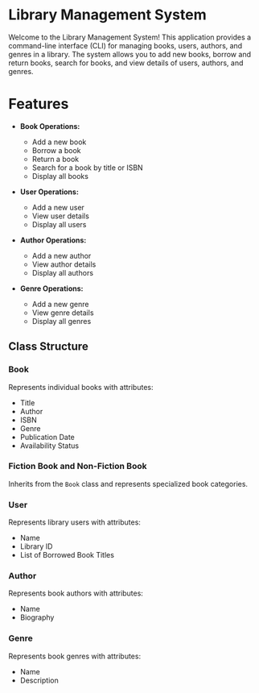 # Library Management System

Welcome to the Library Management System! This application provides a command-line interface (CLI) for managing books, users, authors, and genres in a library. The system allows you to add new books, borrow and return books, search for books, and view details of users, authors, and genres.

# Features

- **Book Operations:**
  - Add a new book
  - Borrow a book
  - Return a book
  - Search for a book by title or ISBN
  - Display all books

- **User Operations:**
  - Add a new user
  - View user details
  - Display all users

- **Author Operations:**
  - Add a new author
  - View author details
  - Display all authors

- **Genre Operations:**
  - Add a new genre
  - View genre details
  - Display all genres

## Class Structure

### Book
Represents individual books with attributes:
- Title
- Author
- ISBN
- Genre
- Publication Date
- Availability Status

### Fiction Book and Non-Fiction Book
Inherits from the `Book` class and represents specialized book categories.

### User
Represents library users with attributes:
- Name
- Library ID
- List of Borrowed Book Titles

### Author
Represents book authors with attributes:
- Name
- Biography

### Genre
Represents book genres with attributes:
- Name
- Description
